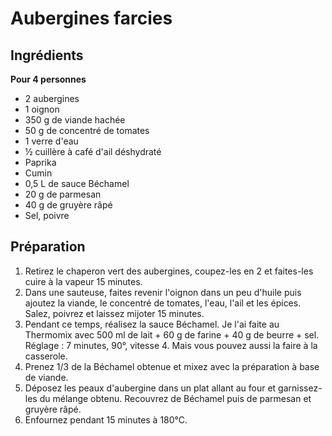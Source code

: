 # Aubergines farcies

## Ingrédients

**Pour 4 personnes**

- 2 aubergines
- 1 oignon
- 350 g de viande hachée
- 50 g de concentré de tomates
- 1 verre d'eau
- ½ cuillère à café d'ail déshydraté
- Paprika
- Cumin
- 0,5 L de sauce Béchamel
- 20 g de parmesan
- 40 g de gruyère râpé
- Sel, poivre

## Préparation

1. Retirez le chaperon vert des aubergines, coupez-les en 2 et faites-les cuire à la vapeur 15 minutes.
2. Dans une sauteuse, faites revenir l'oignon dans un peu d'huile puis ajoutez la viande, le concentré de tomates, l'eau, l'ail et les épices. Salez, poivrez et laissez mijoter 15 minutes.
3. Pendant ce temps, réalisez la sauce Béchamel. Je l'ai faite au Thermomix avec 500 ml de lait + 60 g de farine + 40 g de beurre + sel. Réglage : 7 minutes, 90°, vitesse 4. Mais vous pouvez aussi la faire à la casserole.
4. Prenez 1/3 de la Béchamel obtenue et mixez avec la préparation à base de viande.
5. Déposez les peaux d'aubergine dans un plat allant au four et garnissez-les du mélange obtenu. Recouvrez de Béchamel puis de parmesan et gruyère râpé.
6. Enfournez pendant 15 minutes à 180°C.
